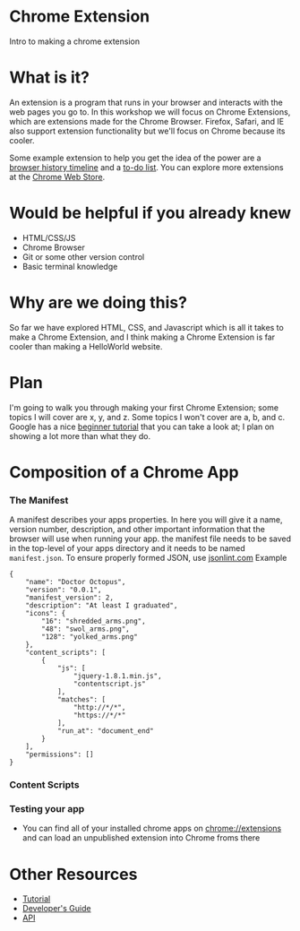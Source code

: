 Chrome Extension
===============

Intro to making a chrome extension

What is it?
============

An extension is a program that runs in your browser and interacts with the web pages you go to. In this workshop we will focus on Chrome Extensions, which are extensions made for the Chrome Browser. Firefox, Safari, and IE also support extension functionality but we'll focus on Chrome because its cooler.  

Some example extension to help you get the idea of the power are a [browser history timeline](https://chrome.google.com/webstore/detail/history-timeline/gjhpcfomcckgcaniehfgakaddjgncpeb) and a [to-do list](https://chrome.google.com/webstore/detail/todoist-to-do-list-and-ta/fnibmbcdeepaahjmddiihohjanlimlmj/related). You can explore more extensions at the [Chrome Web Store](https://chrome.google.com/webstore/category/apps). 


Would be helpful if you already knew
====================================

* HTML/CSS/JS
* Chrome Browser
* Git or some other version control
* Basic terminal knowledge

Why are we doing this?
======================

So far we have explored HTML, CSS, and Javascript which is all it takes to make a Chrome Extension, and I think making a Chrome Extension is far cooler than making a HelloWorld website.

Plan
====

I'm going to walk you through making your first Chrome Extension; some topics I will cover are x, y, and z. Some topics I won't cover are a, b, and c. Google has a nice [beginner tutorial](http://developer.chrome.com/extensions/getstarted.html) that you can take a look at; I plan on showing a lot more than what they do. 

Composition of a Chrome App
============================

### The Manifest
A manifest describes your apps properties. In here you will give it a name, version number, description, and other important information that the browser will use when running your app. the manifest file needs to be saved in the top-level of your apps directory and it needs to be named ``` manifest.json ```. To ensure properly formed JSON, use [jsonlint.com](http://jsonlint.com/)
Example
```
{
    "name": "Doctor Octopus",
    "version": "0.0.1",
    "manifest_version": 2,
    "description": "At least I graduated",
    "icons": {
        "16": "shredded_arms.png",
        "48": "swol_arms.png",
        "128": "yolked_arms.png"
    },
    "content_scripts": [
        {
            "js": [
                "jquery-1.8.1.min.js",
                "contentscript.js"
            ],
            "matches": [
                "http://*/*",
                "https://*/*"
            ],
            "run_at": "document_end"
        }
    ],
    "permissions": []
}
```

### Content Scripts


### Testing your app
* You can find all of your installed chrome apps on [chrome://extensions](chrome://extensions/) and can load an unpublished extension into Chrome froms there


Other Resources
================

* [Tutorial](http://developer.chrome.com/extensions/getstarted.html)
* [Developer's Guide](http://developer.chrome.com/extensions/devguide.html)
* [API](http://developer.chrome.com/extensions/api_index.html)
